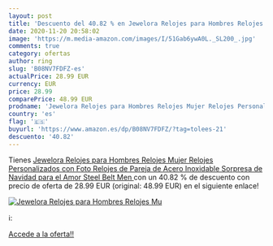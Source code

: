 ```yaml
---
layout: post
title: 'Descuento del 40.82 % en Jewelora Relojes para Hombres Relojes Mu'
date: 2020-11-20 20:58:02
image: 'https://m.media-amazon.com/images/I/51Gab6ywA0L._SL200_.jpg'
comments: true
category: ofertas
author: ring
slug: 'B08NV7FDFZ-es'
actualPrice: 28.99 EUR
currency: EUR
price: 28.99
comparePrice: 48.99 EUR
prodname: 'Jewelora Relojes para Hombres Relojes Mujer Relojes Personalizados con Foto Relojes de Pareja de Acero Inoxidable Sorpresa de Navidad para el Amor  Steel Belt  Men '
country: 'es'
flag: '🇪🇸'
buyurl: 'https://www.amazon.es/dp/B08NV7FDFZ/?tag=tolees-21'
descuento: '40.82'
---
```


Tienes [Jewelora Relojes para Hombres Relojes Mujer Relojes Personalizados con Foto Relojes de Pareja de Acero Inoxidable Sorpresa de Navidad para el Amor  Steel Belt  Men ](https://www.amazon.es/dp/B08NV7FDFZ/?tag=tolees-21) con un 40.82 % de descuento con precio de oferta de 28.99 EUR (original: 48.99 EUR) en el siguiente enlace!

[![Jewelora Relojes para Hombres Relojes Mu](https://m.media-amazon.com/images/I/51Gab6ywA0L._SL200_.jpg)](https://www.amazon.es/dp/B08NV7FDFZ/?tag=tolees-21)

ℹ️:


[Accede a la oferta!!](https://www.amazon.es/dp/B08NV7FDFZ/?tag=tolees-21)
